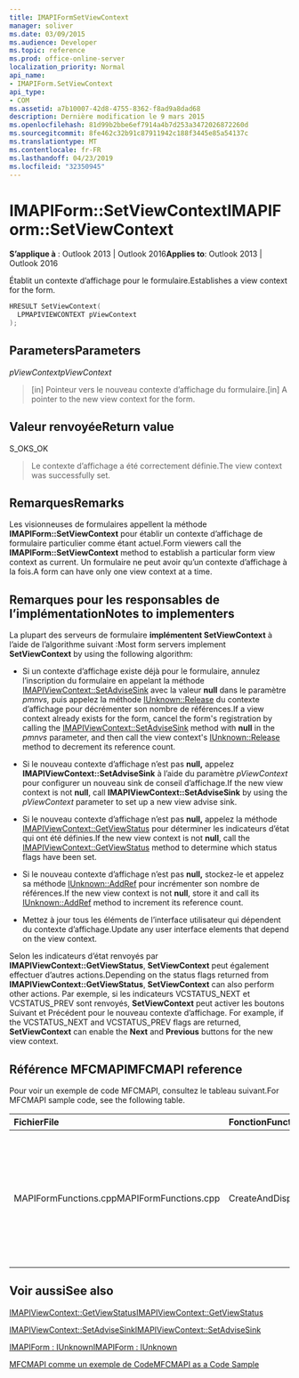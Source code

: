```yaml
---
title: IMAPIFormSetViewContext
manager: soliver
ms.date: 03/09/2015
ms.audience: Developer
ms.topic: reference
ms.prod: office-online-server
localization_priority: Normal
api_name:
- IMAPIForm.SetViewContext
api_type:
- COM
ms.assetid: a7b10007-42d8-4755-8362-f8ad9a8dad68
description: Dernière modification le 9 mars 2015
ms.openlocfilehash: 81d99b2bbe6ef7914a4b7d253a3472026872260d
ms.sourcegitcommit: 8fe462c32b91c87911942c188f3445e85a54137c
ms.translationtype: MT
ms.contentlocale: fr-FR
ms.lasthandoff: 04/23/2019
ms.locfileid: "32350945"
---
```

# <a name="imapiformsetviewcontext"></a><span data-ttu-id="f2b3b-103">IMAPIForm::SetViewContext</span><span class="sxs-lookup"><span data-stu-id="f2b3b-103">IMAPIForm::SetViewContext</span></span>

  
  
<span data-ttu-id="f2b3b-104">**S’applique à** : Outlook 2013 | Outlook 2016</span><span class="sxs-lookup"><span data-stu-id="f2b3b-104">**Applies to**: Outlook 2013 | Outlook 2016</span></span> 
  
<span data-ttu-id="f2b3b-105">Établit un contexte d’affichage pour le formulaire.</span><span class="sxs-lookup"><span data-stu-id="f2b3b-105">Establishes a view context for the form.</span></span> 
  
```cpp
HRESULT SetViewContext(
  LPMAPIVIEWCONTEXT pViewContext
);
```

## <a name="parameters"></a><span data-ttu-id="f2b3b-106">Parameters</span><span class="sxs-lookup"><span data-stu-id="f2b3b-106">Parameters</span></span>

 <span data-ttu-id="f2b3b-107">_pViewContext_</span><span class="sxs-lookup"><span data-stu-id="f2b3b-107">_pViewContext_</span></span>
  
> <span data-ttu-id="f2b3b-108">[in] Pointeur vers le nouveau contexte d’affichage du formulaire.</span><span class="sxs-lookup"><span data-stu-id="f2b3b-108">[in] A pointer to the new view context for the form.</span></span>
    
## <a name="return-value"></a><span data-ttu-id="f2b3b-109">Valeur renvoyée</span><span class="sxs-lookup"><span data-stu-id="f2b3b-109">Return value</span></span>

<span data-ttu-id="f2b3b-110">S_OK</span><span class="sxs-lookup"><span data-stu-id="f2b3b-110">S_OK</span></span> 
  
> <span data-ttu-id="f2b3b-111">Le contexte d’affichage a été correctement définie.</span><span class="sxs-lookup"><span data-stu-id="f2b3b-111">The view context was successfully set.</span></span>
    
## <a name="remarks"></a><span data-ttu-id="f2b3b-112">Remarques</span><span class="sxs-lookup"><span data-stu-id="f2b3b-112">Remarks</span></span>

<span data-ttu-id="f2b3b-113">Les visionneuses de formulaires appellent la méthode **IMAPIForm::SetViewContext** pour établir un contexte d’affichage de formulaire particulier comme étant actuel.</span><span class="sxs-lookup"><span data-stu-id="f2b3b-113">Form viewers call the **IMAPIForm::SetViewContext** method to establish a particular form view context as current.</span></span> <span data-ttu-id="f2b3b-114">Un formulaire ne peut avoir qu’un contexte d’affichage à la fois.</span><span class="sxs-lookup"><span data-stu-id="f2b3b-114">A form can have only one view context at a time.</span></span> 
  
## <a name="notes-to-implementers"></a><span data-ttu-id="f2b3b-115">Remarques pour les responsables de l’implémentation</span><span class="sxs-lookup"><span data-stu-id="f2b3b-115">Notes to implementers</span></span>

<span data-ttu-id="f2b3b-116">La plupart des serveurs de formulaire **implémentent SetViewContext** à l’aide de l’algorithme suivant :</span><span class="sxs-lookup"><span data-stu-id="f2b3b-116">Most form servers implement **SetViewContext** by using the following algorithm:</span></span> 
  
- <span data-ttu-id="f2b3b-117">Si un contexte d’affichage existe déjà pour le formulaire, annulez l’inscription du formulaire en appelant la méthode [IMAPIViewContext::SetAdviseSink](imapiviewcontext-setadvisesink.md) avec la valeur **null** dans le paramètre  _pmnvs,_ puis appelez la méthode [IUnknown::Release](https://msdn.microsoft.com/library/ms682317%28v=VS.85%29.aspx) du contexte d’affichage pour décrémenter son nombre de références.</span><span class="sxs-lookup"><span data-stu-id="f2b3b-117">If a view context already exists for the form, cancel the form's registration by calling the [IMAPIViewContext::SetAdviseSink](imapiviewcontext-setadvisesink.md) method with **null** in the  _pmnvs_ parameter, and then call the view context's [IUnknown::Release](https://msdn.microsoft.com/library/ms682317%28v=VS.85%29.aspx) method to decrement its reference count.</span></span> 
    
- <span data-ttu-id="f2b3b-118">Si le nouveau contexte d’affichage n’est pas **null,** appelez **IMAPIViewContext::SetAdviseSink** à l’aide du paramètre  _pViewContext_ pour configurer un nouveau sink de conseil d’affichage.</span><span class="sxs-lookup"><span data-stu-id="f2b3b-118">If the new view context is not **null**, call **IMAPIViewContext::SetAdviseSink** by using the  _pViewContext_ parameter to set up a new view advise sink.</span></span> 
    
- <span data-ttu-id="f2b3b-119">Si le nouveau contexte d’affichage n’est pas **null,** appelez la méthode [IMAPIViewContext::GetViewStatus](imapiviewcontext-getviewstatus.md) pour déterminer les indicateurs d’état qui ont été définies.</span><span class="sxs-lookup"><span data-stu-id="f2b3b-119">If the new view context is not **null**, call the [IMAPIViewContext::GetViewStatus](imapiviewcontext-getviewstatus.md) method to determine which status flags have been set.</span></span> 
    
- <span data-ttu-id="f2b3b-120">Si le nouveau contexte d’affichage n’est pas **null,** stockez-le et appelez sa méthode [IUnknown::AddRef](https://msdn.microsoft.com/library/ms691379%28VS.85%29.aspx) pour incrémenter son nombre de références.</span><span class="sxs-lookup"><span data-stu-id="f2b3b-120">If the new view context is not **null**, store it and call its [IUnknown::AddRef](https://msdn.microsoft.com/library/ms691379%28VS.85%29.aspx) method to increment its reference count.</span></span> 
    
- <span data-ttu-id="f2b3b-121">Mettez à jour tous les éléments de l’interface utilisateur qui dépendent du contexte d’affichage.</span><span class="sxs-lookup"><span data-stu-id="f2b3b-121">Update any user interface elements that depend on the view context.</span></span> 
    
<span data-ttu-id="f2b3b-122">Selon les indicateurs d’état renvoyés par **IMAPIViewContext::GetViewStatus**, **SetViewContext** peut également effectuer d’autres actions.</span><span class="sxs-lookup"><span data-stu-id="f2b3b-122">Depending on the status flags returned from **IMAPIViewContext::GetViewStatus**, **SetViewContext** can also perform other actions.</span></span> <span data-ttu-id="f2b3b-123">Par exemple, si les indicateurs VCSTATUS_NEXT et VCSTATUS_PREV sont renvoyés, **SetViewContext**  peut activer les boutons Suivant et Précédent pour le nouveau contexte d’affichage. </span><span class="sxs-lookup"><span data-stu-id="f2b3b-123">For example, if the VCSTATUS_NEXT and VCSTATUS_PREV flags are returned, **SetViewContext** can enable the **Next** and **Previous** buttons for the new view context.</span></span> 
  
## <a name="mfcmapi-reference"></a><span data-ttu-id="f2b3b-124">Référence MFCMAPI</span><span class="sxs-lookup"><span data-stu-id="f2b3b-124">MFCMAPI reference</span></span>

<span data-ttu-id="f2b3b-125">Pour voir un exemple de code MFCMAPI, consultez le tableau suivant.</span><span class="sxs-lookup"><span data-stu-id="f2b3b-125">For MFCMAPI sample code, see the following table.</span></span>
  
|<span data-ttu-id="f2b3b-126">**Fichier**</span><span class="sxs-lookup"><span data-stu-id="f2b3b-126">**File**</span></span>|<span data-ttu-id="f2b3b-127">**Fonction**</span><span class="sxs-lookup"><span data-stu-id="f2b3b-127">**Function**</span></span>|<span data-ttu-id="f2b3b-128">**Commentaire**</span><span class="sxs-lookup"><span data-stu-id="f2b3b-128">**Comment**</span></span>|
|:-----|:-----|:-----|
|<span data-ttu-id="f2b3b-129">MAPIFormFunctions.cpp</span><span class="sxs-lookup"><span data-stu-id="f2b3b-129">MAPIFormFunctions.cpp</span></span>  <br/> |<span data-ttu-id="f2b3b-130">CreateAndDisplayNewMailInFolder</span><span class="sxs-lookup"><span data-stu-id="f2b3b-130">CreateAndDisplayNewMailInFolder</span></span>  <br/> |<span data-ttu-id="f2b3b-131">MFCMAPI utilise la méthode **IMAPIForm::SetViewContext** pour définir le contexte d’affichage de MFCMAPI sur le formulaire avant l’affichage du formulaire.</span><span class="sxs-lookup"><span data-stu-id="f2b3b-131">MFCMAPI uses the **IMAPIForm::SetViewContext** method to set MFCMAPI's view context on the form before the form is displayed.</span></span>  <br/> |
   
## <a name="see-also"></a><span data-ttu-id="f2b3b-132">Voir aussi</span><span class="sxs-lookup"><span data-stu-id="f2b3b-132">See also</span></span>



[<span data-ttu-id="f2b3b-133">IMAPIViewContext::GetViewStatus</span><span class="sxs-lookup"><span data-stu-id="f2b3b-133">IMAPIViewContext::GetViewStatus</span></span>](imapiviewcontext-getviewstatus.md)
  
[<span data-ttu-id="f2b3b-134">IMAPIViewContext::SetAdviseSink</span><span class="sxs-lookup"><span data-stu-id="f2b3b-134">IMAPIViewContext::SetAdviseSink</span></span>](imapiviewcontext-setadvisesink.md)
  
[<span data-ttu-id="f2b3b-135">IMAPIForm : IUnknown</span><span class="sxs-lookup"><span data-stu-id="f2b3b-135">IMAPIForm : IUnknown</span></span>](imapiformiunknown.md)


[<span data-ttu-id="f2b3b-136">MFCMAPI comme un exemple de Code</span><span class="sxs-lookup"><span data-stu-id="f2b3b-136">MFCMAPI as a Code Sample</span></span>](mfcmapi-as-a-code-sample.md)

